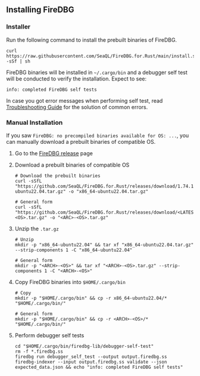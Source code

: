 ## Installing FireDBG

### Installer

Run the following command to install the prebuilt binaries of FireDBG.

```shell
curl https://raw.githubusercontent.com/SeaQL/FireDBG.for.Rust/main/install.sh -sSf | sh
```

FireDBG binaries will be installed in `~/.cargo/bin` and a debugger self test will be conducted to verify the installation. Expect to see:

```shell
info: completed FireDBG self tests
```

In case you got error messages when performing self test, read [Troubleshooting Guide](https://github.com/SeaQL/FireDBG.for.Rust/blob/main/Troubleshooting.md) for the solution of common errors.

### Manual Installation

If you saw `FireDBG: no precompiled binaries available for OS: ...`, you can manually download a prebuilt binaries of compatible OS.

1. Go to the [FireDBG release](https://github.com/SeaQL/FireDBG.for.Rust/releases) page

2. Download a prebuilt binaries of compatible OS

    ```shell
    # Download the prebuilt binaries
    curl -sSfL "https://github.com/SeaQL/FireDBG.for.Rust/releases/download/1.74.1/x86_64-ubuntu22.04.tar.gz" -o "x86_64-ubuntu22.04.tar.gz"

    # General form
    curl -sSfL "https://github.com/SeaQL/FireDBG.for.Rust/releases/download/<LATEST_VERSION>/<ARC>-<OS>.tar.gz" -o "<ARC>-<OS>.tar.gz"
    ```

3. Unzip the `.tar.gz`

    ```shell
    # Unzip
    mkdir -p "x86_64-ubuntu22.04" && tar xf "x86_64-ubuntu22.04.tar.gz" --strip-components 1 -C "x86_64-ubuntu22.04"

    # General form
    mkdir -p "<ARCH>-<OS>" && tar xf "<ARCH>-<OS>.tar.gz" --strip-components 1 -C "<ARCH>-<OS>"
    ```

4. Copy FireDBG binaries into `$HOME/.cargo/bin`

    ```shell
    # Copy
    mkdir -p "$HOME/.cargo/bin" && cp -r x86_64-ubuntu22.04/* "$HOME/.cargo/bin/"

    # General form
    mkdir -p "$HOME/.cargo/bin" && cp -r <ARCH>-<OS>/* "$HOME/.cargo/bin/"
    ```

5. Perform debugger self tests

    ```shell
    cd "$HOME/.cargo/bin/firedbg-lib/debugger-self-test"
    rm -f *.firedbg.ss
    firedbg run debugger_self_test --output output.firedbg.ss
    firedbg-indexer --input output.firedbg.ss validate --json expected_data.json && echo "info: completed FireDBG self tests"
    ```
